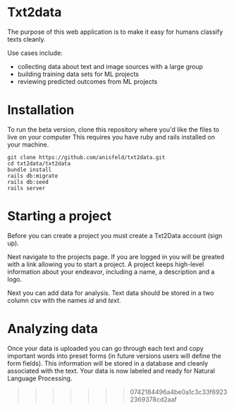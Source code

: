 # Txt2data

The purpose of this web application is to make it easy for humans classify texts cleanly.

Use cases include:
- collecting data about text and image sources with a large group
- building training data sets for ML projects
- reviewing predicted outcomes from ML projects

# Installation
To run the beta version, clone this repository where you'd like the files to live on your computer
This requires you have ruby and rails installed on your machine.
```
git clone https://github.com/anisfeld/txt2data.git
cd txt2data/txt2data
bundle install
rails db:migrate
rails db:seed
rails server
```

# Starting a project
Before you can create a project you must create a Txt2Data account (sign up).

Next navigate to the projects page. If you are logged in you will be greated with a link allowing you to start a project.
A project keeps high-level information about your endeavor, including a name, a description and a logo.

Next you can add data for analysis.
Text data should be stored in a two column csv with the names *id* and *text*.

# Analyzing data
Once your data is uploaded you can go through each text and copy important words into preset forms (in future versions users will define the form fields). This information will be stored in a database and cleanly associated with the text. Your data is now labeled and ready for Natural Language Processing.





>>>>>>> 0742184496a4be0a1c3c33f69232369378cd2aaf
